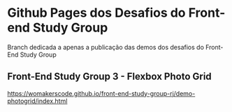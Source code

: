 # Github Pages dos Desafios do Front-end Study Group # 

Branch dedicada a apenas a publicação das demos dos desafios do Front-End Study Group 

## Front-End Study Group 3 - Flexbox Photo Grid ##
https://womakerscode.github.io/front-end-study-group-rj/demo-photogrid/index.html 

